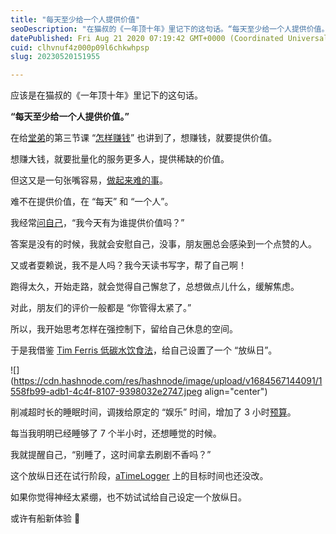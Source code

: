 ```yaml
---
title: "每天至少给一个人提供价值"
seoDescription: "在猫叔的《一年顶十年》里记下的这句话。“每天至少给一个人提供价值。”"
datePublished: Fri Aug 21 2020 07:19:42 GMT+0000 (Coordinated Universal Time)
cuid: clhvnuf4z000p09l6chkwhpsp
slug: 20230520151955

---
```


应该是在猫叔的《一年顶十年》里记下的这句话。

**“每天至少给一个人提供价值。”**

在给[堂弟](http://mp.weixin.qq.com/s?__biz=MzI3MzU5MDA1OQ==&mid=2247486380&idx=1&sn=e9fd886d3cc388e32b14ac2263e96ffc&chksm=eb21b9e8dc5630fe409b93993de8236f262702598a568933d4cae5fb10d86ae22ddf9727b2a8&scene=21#wechat_redirect)的第三节课 “[怎样赚钱](http://mp.weixin.qq.com/s?__biz=MzI3MzU5MDA1OQ==&mid=2247486260&idx=1&sn=7f3b0496d5c526777870d9ef18a259e3&chksm=eb21b970dc5630665052d4d3f40dcc6602d067ce01cd95f3dc09261ee178ee444a5cefb1fbd6&scene=21#wechat_redirect)” 也讲到了，想赚钱，就要提供价值。

想赚大钱，就要批量化的服务更多人，提供稀缺的价值。

但这又是一句张嘴容易，[做起来难的事](http://mp.weixin.qq.com/s?__biz=MzI3MzU5MDA1OQ==&mid=2247485814&idx=1&sn=6e13121db9ae8e2a7a48ffcb4057832c&chksm=eb21bb32dc56322462ba1e47a4dc5f558dad9b854597a554b0bda8c5bcf1b7b55b5dccc8cf36&scene=21#wechat_redirect)。

难不在提供价值，在 “每天” 和 “一个人”。

我经常[问自己](http://mp.weixin.qq.com/s?__biz=MzI3MzU5MDA1OQ==&mid=2247486316&idx=1&sn=5046ad3c4dd25042a08ed4653cf56fc7&chksm=eb21b928dc56303e8a399537e0828fae1375ae1a21a76d6bc522c0ede6d3b48b4c83f69a89f0&scene=21#wechat_redirect)，“我今天有为谁提供价值吗？”

答案是没有的时候，我就会安慰自己，没事，朋友圈总会感染到一个点赞的人。

又或者耍赖说，我不是人吗？我今天读书写字，帮了自己啊！

跑得太久，开始走路，就会觉得自己懈怠了，总想做点儿什么，缓解焦虑。

对此，朋友们的评价一般都是 “你管得太紧了。”

所以，我开始思考怎样在强控制下，留给自己休息的空间。

于是我借鉴 [Tim Ferris 低碳水饮食法](http://mp.weixin.qq.com/s?__biz=MzI3MzU5MDA1OQ==&mid=2247486368&idx=1&sn=20b644078b24b32447dc33e20b73fa16&chksm=eb21b9e4dc5630f2197214ca58b474c98ff909548afb95c8be4cdc9662f8d8d3526eebc61f55&scene=21#wechat_redirect)，给自己设置了一个 “放纵日”。

![](https://cdn.hashnode.com/res/hashnode/image/upload/v1684567144091/1558fb99-adb1-4c4f-8107-9398032e2747.jpeg align="center")

削减超时长的睡眠时间，调拨给原定的 “娱乐” 时间，增加了 3 小时[预算](http://mp.weixin.qq.com/s?__biz=MzI3MzU5MDA1OQ==&mid=2247486125&idx=1&sn=6d22fc2132cb3b12e05d8357f2592311&chksm=eb21b8e9dc5631ff88ff5d15454ae98feeccfe468521f29418806a054e9fc2e407f174937c31&scene=21#wechat_redirect)。

每当我明明已经睡够了 7 个半小时，还想睡觉的时候。

我就提醒自己，“别睡了，这时间拿去刷剧不香吗？”

这个放纵日还在试行阶段，[aTimeLogger](http://mp.weixin.qq.com/s?__biz=MzI3MzU5MDA1OQ==&mid=2247485339&idx=1&sn=fde70ccaeaaa3ccbaf308c1e50f763ef&chksm=eb21b5dfdc563cc9e856cf8e4442c4f53853f5482b3d117a41e7b2d8d9582568830e40cb1cfd&scene=21#wechat_redirect) 上的目标时间也还没改。

如果你觉得神经太紧绷，也不妨试试给自己设定一个放纵日。

或许有船新体验 😬